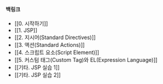 
#### 백링크

- [[0. 시작하기]]
- [[1. JSP]]
- [[2. 지시어(Standard Directives)]]
- [[3. 액션(Standard Actions)]]
- [[4. 스크립트 요소(Script Element)]]
- [[5. 커스텀 태그(Custom Tag)와 EL(Expression Language)]]
- [[기타. JSP 실습 1]]
- [[기타. JSP 실습 2]]